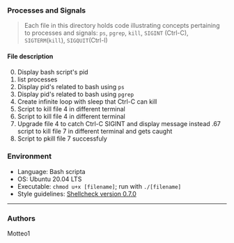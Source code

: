 ### Processes and Signals
> Each file in this directory holds code illustrating concepts pertaining to processes and signals: `ps`, `pgrep`, `kill`, `SIGINT` (Ctrl-C), `SIGTERM`(`kill`), `SIGQUIT`(Ctrl-l)

#### File description

0. Display bash script's pid
1. list processes
2. Display pid's related to bash using `ps`
3. Display pid's related to bash using `pgrep`
4. Create infinite loop with sleep that Ctrl-C can kill
5. Script to kill file 4 in different terminal
6. Script to kill file 4 in different terminal
7. Upgrade file 4 to catch Ctrl-C SIGINT and display message instead .67 script to kill file 7 in different terminal and gets caught
8. Script to pkill file 7 successfuly

### Environment
* Language: Bash scripta
* OS: Ubuntu 20.04 LTS
* Executable: `chmod u+x [filename]`; run with `./[filename]`
* Style guidelines: [Shellcheck version 0.7.0](https://github.com/koalaman/shellcheck)

***
### Authors
Motteo1

